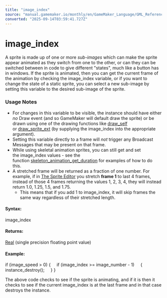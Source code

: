 ```yaml
---
title: "image_index"
source: "manual.gamemaker.io/monthly/en/GameMaker_Language/GML_Reference/Asset_Management/Sprites/Sprite_Instance_Variables/image_index.htm"
converted: "2025-09-14T03:59:41.727Z"
---
```


# image\_index

A sprite is made up of one or more _sub-images_ which can make the sprite appear animated as they switch from one to the other, or can they can be switched between in code to give different "states", much like a button has in windows. If the sprite is animated, then you can get the current frame of the animation by checking the image\_index variable, or if you want to change the state of a static sprite, you can select a new sub-image by setting this variable to the desired sub-image of the sprite.

### Usage Notes

-   For changes in this variable to be visible, the instance should have either _no_ Draw event (and so GameMaker will default draw the sprite) or be drawn using one of the drawing functions like [draw\_self](../../../Drawing/Sprites_And_Tiles/draw_self.md) or [draw\_sprite\_ext](../../../Drawing/Sprites_And_Tiles/draw_sprite_ext.md) (by supplying the image\_index into the appropriate argument).
-   Setting this variable directly to a frame will _not_ trigger any Broadcast Messages that may be present on that frame.
-   While using skeletal animation sprites, you can still get and set the image\_index values - see the function [skeleton\_animation\_get\_duration](../Skeletal_Animation/Animation/skeleton_animation_get_duration.md) for examples of how to do this.
-   A stretched frame will be returned as a fraction of one number. For example, if in [The Sprite Editor](../../../../../The_Asset_Editors/Sprites.md) you stretch **frame 1** to last 4 frames, instead of those 4 frames returning the values 1, 2, 3, 4, they will instead return 1.0, 1.25, 1.5, and 1.75.
    -   This means that if you add 1 to image\_index, it will skip frames the same way regardless of their stretched length.

#### Syntax:

image\_index

#### Returns:

[Real](../../../../GML_Overview/Data_Types.md) (single precision floating point value)

#### Example:

if (image\_speed > 0)
{
    if (image\_index >= image\_number - 1)
    {
        instance\_destroy();
    }
}

The above code checks to see if the sprite is animating, and if it is then it checks to see if the current image\_index is at the last frame and in that case destroys the instance.